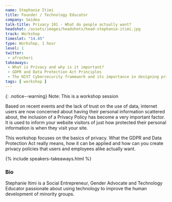 ```yaml
---
name: Stephanie Itimi
title: Founder / Technology Educator
company: Seidea
talk-title: Privacy 101 - What do people actually want?
headshot: /assets/images/headshots/head-stephanie-itimi.jpg
track: Workshop
timeslot: "14.45"
type: Workshop, 1 hour
level: 1
twitter:
 - afrocheri 
takeaways:
 - What is Privacy and why is it important?
 - GDPR and Data Protection Act Principles
 - The NIST Cybersecurity framework and its importance in designing privacy policies
tags: [ workshop ]
---
```

{: .notice--warning} 
Note: This is a workshop session

Based on recent events and the lack of trust on the use of data, internet users are now concerned about having their personal information scattered about, the inclusion of a Privacy Policy has become a very important factor. It is used to inform your website visitors of just how protected their personal information is when they visit your site. 

This workshop focuses on the basics of privacy. What the GDPR and Data Protection Act really means, how it can be applied and how can you create privacy policies that users and employees alike actually want.

{% include speakers-takeaways.html %}
<h3>Bio</h3>

Stephanie Itimi is a Social Entrepreneur, Gender Advocate and Technology Educator passionate about using technology to improve the human development of minority groups.